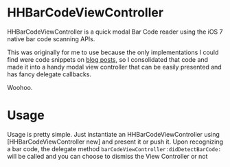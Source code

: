 HHBarCodeViewController
======

HHBarCodeViewController is a quick modal Bar Code reader using the iOS 7 native bar code scanning APIs.

This was originally for me to use because the only implementations I could find were code snippets on [blog posts](http://www.infragistics.com/community/blogs/torrey-betts/archive/2013/10/10/scanning-barcodes-with-ios-7-objective-c.aspx), so I consolidated that code and made it into a handy modal view controller that can be easily presented and has fancy delegate callbacks.

Woohoo.

Usage
===

Usage is pretty simple. Just instantiate an HHBarCodeViewController using
     [HHBarCodeViewController new]
and present it or push it. Upon recognizing a bar code, the delegate method `barCodeViewController:didDetectBarCode:` will be called and you can choose to dismiss the View Controller or not
